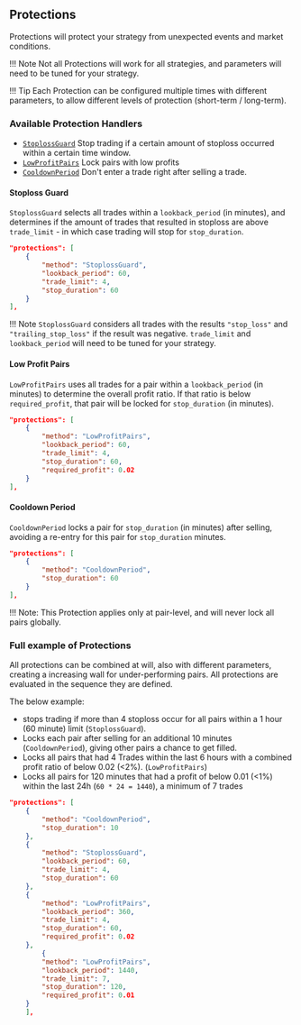## Protections

Protections will protect your strategy from unexpected events and market conditions.

!!! Note
    Not all Protections will work for all strategies, and parameters will need to be tuned for your strategy.

!!! Tip
    Each Protection can be configured multiple times with different parameters, to allow different levels of protection (short-term / long-term).

### Available Protection Handlers

* [`StoplossGuard`](#stoploss-guard) Stop trading if a certain amount of stoploss occurred within a certain time window.
* [`LowProfitPairs`](#low-profit-pairs) Lock pairs with low profits
* [`CooldownPeriod`](#cooldown-period) Don't enter a trade right after selling a trade.

#### Stoploss Guard

`StoplossGuard` selects all trades within a `lookback_period` (in minutes), and determines if the amount of trades that resulted in stoploss are above `trade_limit` - in which case trading will stop for `stop_duration`.

```json
"protections": [
    {
        "method": "StoplossGuard",
        "lookback_period": 60,
        "trade_limit": 4,
        "stop_duration": 60
    }
],
```

!!! Note
    `StoplossGuard` considers all trades with the results `"stop_loss"` and `"trailing_stop_loss"` if the result was negative.
    `trade_limit` and `lookback_period` will need to be tuned for your strategy.

#### Low Profit Pairs

`LowProfitPairs` uses all trades for a pair within a `lookback_period` (in minutes) to determine the overall profit ratio.
If that ratio is below `required_profit`, that pair will be locked for `stop_duration` (in minutes).

```json
"protections": [
    {
        "method": "LowProfitPairs",
        "lookback_period": 60,
        "trade_limit": 4,
        "stop_duration": 60,
        "required_profit": 0.02
    }
],
```

#### Cooldown Period

`CooldownPeriod` locks a pair for `stop_duration` (in minutes) after selling, avoiding a re-entry for this pair for `stop_duration` minutes.

```json
"protections": [
    {
        "method": "CooldownPeriod",
        "stop_duration": 60
    }
],
```

!!! Note:
    This Protection applies only at pair-level, and will never lock all pairs globally.

### Full example of Protections

All protections can be combined at will, also with different parameters, creating a increasing wall for under-performing pairs.
All protections are evaluated in the sequence they are defined.

The below example:

* stops trading if more than 4 stoploss occur for all pairs within a 1 hour (60 minute) limit (`StoplossGuard`).
* Locks each pair after selling for an additional 10 minutes (`CooldownPeriod`), giving other pairs a chance to get filled.
* Locks all pairs that had 4 Trades within the last 6 hours with a combined profit ratio of below 0.02 (<2%). (`LowProfitPairs`)
* Locks all pairs for 120 minutes that had a profit of below 0.01 (<1%) within the last 24h (`60 * 24 = 1440`), a minimum of 7 trades

```json
"protections": [
    {
        "method": "CooldownPeriod",
        "stop_duration": 10
    },
    {
        "method": "StoplossGuard",
        "lookback_period": 60,
        "trade_limit": 4,
        "stop_duration": 60
    },
    {
        "method": "LowProfitPairs",
        "lookback_period": 360,
        "trade_limit": 4,
        "stop_duration": 60,
        "required_profit": 0.02
    },
        {
        "method": "LowProfitPairs",
        "lookback_period": 1440,
        "trade_limit": 7,
        "stop_duration": 120,
        "required_profit": 0.01
    }
    ],
```
